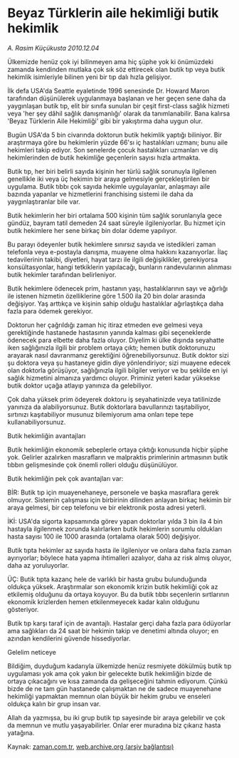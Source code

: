 # Beyaz Türklerin aile hekimliği butik hekimlik

*A. Rasim Küçükusta 2010.12.04*

<td class="columnist-detail">
<p>Ülkemizde henüz çok iyi bilinmeyen ama hiç şüphe yok ki önümüzdeki zamanda kendinden mutlaka çok sık söz ettirecek olan butik tıp veya butik hekimlik isimleriyle bilinen yeni bir tıp dalı hızla gelişiyor.</p>
<p>
<div id="haberMetinDiv">
<p>İlk defa USA'da Seattle eyaletinde 1996 senesinde Dr. Howard Maron tarafından düşünülerek uygulanmaya başlanan ve her geçen sene daha da yaygınlaşan butik tıp, elit bir sınıfa sunulan bir çeşit first-class sağlık hizmeti veya 'her şey dâhil sağlık danışmanlığı' olarak da tanımlanabilir. Bana kalırsa 'Beyaz Türklerin Aile Hekimliği' gibi bir yakıştırma daha uygun olur.
<p>Bugün USA'da 5 bin civarında doktorun butik hekimlik yaptığı biliniyor. Bir araştırmaya göre bu hekimlerin yüzde 66'sı iç hastalıkları uzmanı; bunu aile hekimleri takip ediyor. Son senelerde çocuk hastalıkları uzmanları ve diş hekimlerinden de butik hekimliğe geçenlerin sayısı hızla artmakta.
<p>Butik tıp, her biri belirli sayıda kişinin her türlü sağlık sorunuyla ilgilenen genellikle iki veya üç hekimin bir araya gelmesiyle gerçekleştirilen bir uygulama. Butik tıbbı çok sayıda hekimle uygulayanlar, anlaşmayı aile bazında yapanlar ve hizmetlerini franchising sistemi ile daha da yaygınlaştıranlar bile var.
<p>Butik hekimlerin her biri ortalama 500 kişinin tüm sağlık sorunlarıyla gece gündüz, bayram tatil demeden 24 saat süreyle ilgileniyorlar. Bu hizmet için butik hekimlere her sene birkaç bin dolar ödeme yapılıyor.
<p>Bu parayı ödeyenler butik hekimlere sınırsız sayıda ve istedikleri zaman telefonla veya e-postayla danışma, muayene olma hakkını kazanıyorlar. İlaç tedavilerinin takibi, diyetleri, hayat tarzı ile ilgili değişiklikler, gerekiyorsa konsültasyonlar, hangi tetkiklerin yapılacağı, bunların randevularının alınması butik hekimler tarafından belirleniyor.
<p>Butik hekimlere ödenecek prim, hastanın yaşı, hastalıklarının sayı ve ağırlığı ile istenen hizmetin özelliklerine göre 1.500 ila 20 bin dolar arasında değişiyor. Yaş arttıkça ve kişinin sahip olduğu hastalıklar ağırlaştıkça daha fazla para ödemek gerekiyor.
<p>Doktorun her çağrıldığı zaman hiç itiraz etmeden eve gelmesi veya gerektiğinde hastanede hastasının yanında kalması gibi seçeneklerde ödenecek para elbette daha fazla oluyor. Diyelim ki ülke dışında seyahatte iken sağlığınızla ilgili bir problem ortaya çıktı; hemen butik doktorunuzu arayarak nasıl davranmanız gerektiğini öğrenebiliyorsunuz. Butik doktor sizi şu doktora veya şu hastaneye gidin diye yönlendiriyor; sizi muayene edecek olan doktorla görüşüyor, sağlığınızla ilgili bilgiler veriyor ve bu şekilde en iyi sağlık hizmetini almanıza yardımcı oluyor. Priminiz yeteri kadar yüksekse butik doktor uçağa atlayıp yanınıza da gelebiliyor.
<p>Çok daha yüksek prim ödeyerek doktoru iş seyahatinizde veya tatilinizde yanınıza da alabiliyorsunuz. Butik doktorlara bavullarınızı taşıtabiliyor, sırtınızı kaşıtabiliyor musunuz bilemiyorum ama onları tepe tepe kullanabiliyorsunuz.
<p>Butik hekimliğin avantajları
<p>Butik hekimliğin ekonomik sebeplerle ortaya çıktığı konusunda hiçbir şüphe yok. Gelirler azalırken masrafların ve malpraktis primlerinin artmasının butik tıbbın gelişmesinde çok önemli rolleri olduğu düşünülüyor.
<p>Butik hekimliğin pek çok avantajları var:
<p>BİR: Butik tıp için muayenehaneye, personele ve başka masraflara gerek olmuyor. Sistemin çalışması için birbirinin dilinden anlayan birkaç hekimin bir araya gelmesi, bir cep telefonu ve bir elektronik posta adresi yeterli.
<p>İKİ: USA'da sigorta kapsamında görev yapan doktorlar yılda 3 bin ila 4 bin hastayla ilgilenmek zorunda kalırlarken butik hekimlerin sorumlu oldukları hasta sayısı 100 ile 1000 arasında (ortalama olarak 500) değişiyor.
<p>Butik tıpta hekimler az sayıda hasta ile ilgileniyor ve onlara daha fazla zaman ayırıyorlar; böylece hata yapma ihtimalleri azalıyor, daha az risk almış oluyor, daha az yoruluyorlar.
<p>ÜÇ: Butik tıpta kazanç hele de varlıklı bir hasta grubu bulunduğunda oldukça yüksek. Araştırmalar son ekonomik krizin butik hekimliği çok az etkilemiş olduğunu da ortaya koyuyor. Bu da butik tıbbı seçenlerin sırtlarının ekonomik krizlerden hemen etkilenmeyecek kadar kalın olduğunu gösteriyor.
<p>Butik tıp karşı taraf için de avantajlı. Hastalar gerçi daha fazla para ödüyorlar ama sağlıkları da 24 saat bir hekimin takip ve denetimi altında oluyor; en azından kendilerini güvende hissediyorlar.
<p>Gelelim neticeye
<p>Bildiğim, duyduğum kadarıyla ülkemizde henüz resmiyete dökülmüş butik tıp uygulaması yok ama çok yakın bir gelecekte butik hekimliğin bizde de ortaya çıkacağını ve kısa zamanda da gelişeceğini tahmin ediyorum. Çünkü bizde de ne tam gün hastanede çalışmaktan ne de sadece muayenehane hekimliği yapmaktan memnun olan büyük bir hekim grubu ve enseleri oldukça kalın bir grup insan var.
<p>Allah da yazmışsa, bu iki grup butik tıp sayesinde bir araya gelebilir ve çok da memnun ve mutlu yaşayabilirler. Onlar erer muradına biz çıkarız hasta yatağına. </p></p></p></p></p></p></p></p></p></p></p></p></p></p></p></p></p></p></p></div>
</p>
<a href="http://web.archive.org/web/20110209022139/mailto:/">
</a></td>

Kaynak: [zaman.com.tr](http://zaman.com.tr/yazar.do?yazino=1060398), [web.archive.org (arşiv bağlantısı)](http://web.archive.org/web/20110209022139/http://www.zaman.com.tr:80/yazar.do?yazino=1060398)
